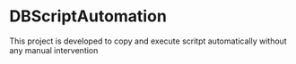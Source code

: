 DBScriptAutomation
==================

This project is developed to copy and execute scritpt automatically without any manual intervention
